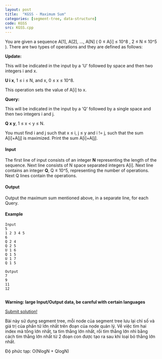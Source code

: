 ```yaml
---
layout: post
title:  "KGSS - Maximum Sum"
categories: [segment-tree, data-structure]
code: KGSS
src: KGSS.cpp
---
```




You are given a sequence A\[1\], A\[2\], ..., A\[N\] ( 0 ≤ A\[i\] ≤ 10^8 , 2 ≤ N ≤ 10^5 ). There are two types of operations and they are defined as follows:

**Update:**

This will be indicated in the input by a 'U' followed by space and then two integers i and x.

**U i x**, 1 ≤ i ≤ N, and x, 0 ≤ x ≤ 10^8.

This operation sets the value of A\[i\] to x.

**Query:**

This will be indicated in the input by a 'Q' followed by a single space and then two integers i and j.

**Q x y**, 1 ≤ x < y ≤ N.

You must find i and j such that x ≤ i, j ≤ y and i != j, such that the sum A\[i\]+A\[j\] is maximized. Print the sum A\[i\]+A\[j\].

#### Input

The first line of input consists of an integer **N** representing the length of the sequence. Next line consists of N space separated integers A\[i\]. Next line contains an integer **Q**, Q ≤ 10^5, representing the number of operations. Next Q lines contain the operations.

#### Output

Output the maximum sum mentioned above, in a separate line, for each Query.

#### Example

```
Input
5
1 2 3 4 5
6
Q 2 4
Q 2 5
U 1 6
Q 1 5
U 1 7
Q 1 5

Output
7
9
11
12


```

**Warning: large Input/Output data, be careful with certain languages**

[Submit solution!](/submit/KGSS/)

<!--more-->



Bài này sử dụng segment tree, mỗi node của segment tree lưu lại chỉ số và giá trị của phần tử lớn nhất trên đoạn của node quản lý. Về việc tìm hai index mà tổng lớn nhất, ta tìm thằng lớn nhất, rồi tìm thằng lớn nhì bằng cách tìm thằng lớn nhất từ 2 đoạn con được tạo ra sau khi loại bỏ thằng lớn nhất.

Độ phức tạp: O(NlogN + QlogN)
